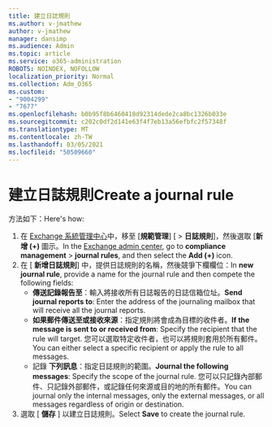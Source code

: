 ```yaml
---
title: 建立日誌規則
ms.author: v-jmathew
author: v-jmathew
manager: dansimp
ms.audience: Admin
ms.topic: article
ms.service: o365-administration
ROBOTS: NOINDEX, NOFOLLOW
localization_priority: Normal
ms.collection: Adm_O365
ms.custom:
- "9004299"
- "7677"
ms.openlocfilehash: b0b95f8b6460418d92314dede2ca8bc1326b033e
ms.sourcegitcommit: c202c0df2d141e63f4f7eb13a56efbfc2f57348f
ms.translationtype: MT
ms.contentlocale: zh-TW
ms.lasthandoff: 03/05/2021
ms.locfileid: "50509660"
---
```

# <a name="create-a-journal-rule"></a><span data-ttu-id="880b4-102">建立日誌規則</span><span class="sxs-lookup"><span data-stu-id="880b4-102">Create a journal rule</span></span>

<span data-ttu-id="880b4-103">方法如下：</span><span class="sxs-lookup"><span data-stu-id="880b4-103">Here's how:</span></span>

1. <span data-ttu-id="880b4-104">在 [Exchange 系統管理中心](https://go.microsoft.com/fwlink/p/?linkid=2059104)中，移至 [**規範管理**] [  >  **日誌規則**]，然後選取 [**新增 (+)** 圖示。</span><span class="sxs-lookup"><span data-stu-id="880b4-104">In the [Exchange admin center](https://go.microsoft.com/fwlink/p/?linkid=2059104), go to **compliance management** > **journal rules**, and then select the **Add (+)** icon.</span></span>
2. <span data-ttu-id="880b4-105">在 [ **新增日誌規則**] 中，提供日誌規則的名稱，然後競爭下欄欄位：</span><span class="sxs-lookup"><span data-stu-id="880b4-105">In **new journal rule**, provide a name for the journal rule and then compete the following fields:</span></span>  
    - <span data-ttu-id="880b4-106">**傳送記錄報告至**：輸入將接收所有日誌報告的日誌信箱位址。</span><span class="sxs-lookup"><span data-stu-id="880b4-106">**Send journal reports to**: Enter the address of the journaling mailbox that will receive all the journal reports.</span></span>  
    - <span data-ttu-id="880b4-107">**如果郵件傳送至或接收來源**：指定規則將會成為目標的收件者。</span><span class="sxs-lookup"><span data-stu-id="880b4-107">**If the message is sent to or received from**: Specify the recipient that the rule will target.</span></span> <span data-ttu-id="880b4-108">您可以選取特定收件者，也可以將規則套用於所有郵件。</span><span class="sxs-lookup"><span data-stu-id="880b4-108">You can either select a specific recipient or apply the rule to all messages.</span></span>  
    - <span data-ttu-id="880b4-109">記錄 **下列訊息**：指定日誌規則的範圍。</span><span class="sxs-lookup"><span data-stu-id="880b4-109">**Journal the following messages**: Specify the scope of the journal rule.</span></span> <span data-ttu-id="880b4-110">您可以只記錄內部郵件、只記錄外部郵件，或記錄任何來源或目的地的所有郵件。</span><span class="sxs-lookup"><span data-stu-id="880b4-110">You can journal only the internal messages, only the external messages, or all messages regardless of origin or destination.</span></span>
3. <span data-ttu-id="880b4-111">選取 [ **儲存** ] 以建立日誌規則。</span><span class="sxs-lookup"><span data-stu-id="880b4-111">Select **Save** to create the journal rule.</span></span>
